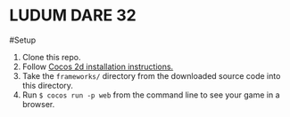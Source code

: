 # LUDUM DARE 32 

#Setup

1. Clone this repo.
2. Follow [Cocos 2d installation instructions.](https://github.com/cocos2d/cocos2d-js#how-to-start-a-new-game "Cocos2d-JS")
3. Take the `frameworks/` directory from the downloaded source code into this directory.
4. Run `$ cocos run -p web` from the command line to see your game in a browser.
